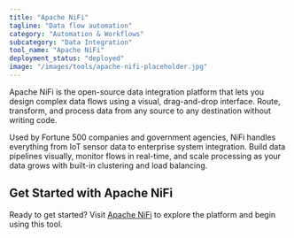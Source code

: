 ```yaml
---
title: "Apache NiFi"
tagline: "Data flow automation"
category: "Automation & Workflows"
subcategory: "Data Integration"
tool_name: "Apache NiFi"
deployment_status: "deployed"
image: "/images/tools/apache-nifi-placeholder.jpg"
---
```

Apache NiFi is the open-source data integration platform that lets you design complex data flows using a visual, drag-and-drop interface. Route, transform, and process data from any source to any destination without writing code.

Used by Fortune 500 companies and government agencies, NiFi handles everything from IoT sensor data to enterprise system integration. Build data pipelines visually, monitor flows in real-time, and scale processing as your data grows with built-in clustering and load balancing.

## Get Started with Apache NiFi

Ready to get started? Visit [Apache NiFi](https://nifi.apache.org) to explore the platform and begin using this tool.